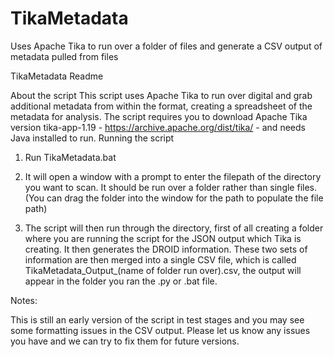 # TikaMetadata
Uses Apache Tika to run over a folder of files and generate a CSV output of metadata pulled from files

TikaMetadata Readme

About the script
This script uses Apache Tika to run over digital and grab additional metadata from within the format, creating a spreadsheet of the metadata for analysis.
The script requires you to download Apache Tika version tika-app-1.19 - https://archive.apache.org/dist/tika/ - and needs Java installed to run.
Running the script

1.	Run TikaMetadata.bat

2.	It will open a window with a prompt to enter the filepath of the directory you want to scan. It should be run over a folder rather than single files. (You can drag the folder into the window for the path to populate the file path)

3.	The script will then run through the directory, first of all creating a folder where you are running the script for the JSON output which Tika is creating. It then generates the DROID information. These two sets of information are then merged into a single CSV file, which is called TikaMetadata_Output_(name of folder run over).csv, the output will appear in the folder you ran the .py or .bat file.

Notes:

This is still an early version of the script in test stages and you may see some formatting issues in the CSV output. Please let us know any issues you have and we can try to fix them for future versions.
